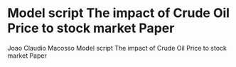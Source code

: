 # Model script The impact of Crude Oil Price to stock market Paper

Joao Claudio Macosso 
Model script
The impact of Crude Oil Price to stock market Paper
